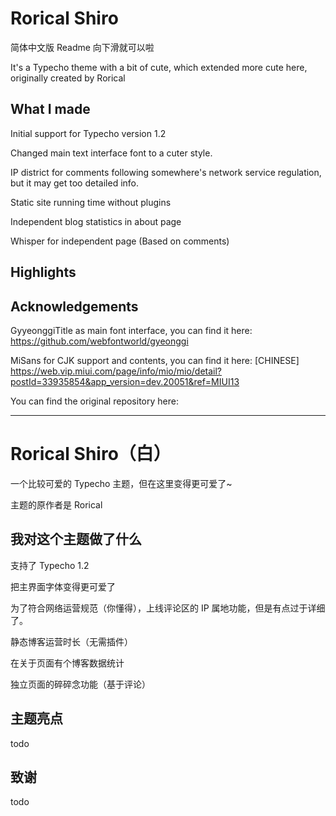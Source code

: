 # Rorical Shiro

简体中文版 Readme 向下滑就可以啦

It's a Typecho theme with a bit of cute, which extended more cute here, originally created by Rorical

## What I made

Initial support for Typecho version 1.2

Changed main text interface font to a cuter style.

IP district for comments following somewhere's network service regulation, but it may get too detailed info.

Static site running time without plugins

Independent blog statistics in about page

Whisper for independent page (Based on comments)

## Highlights


## Acknowledgements
GyyeonggiTitle as main font interface, you can find it here:
https://github.com/webfontworld/gyeonggi

MiSans for CJK support and contents, you can find it here: [CHINESE]
https://web.vip.miui.com/page/info/mio/mio/detail?postId=33935854&app_version=dev.20051&ref=MIUI13

You can find the original repository here: 


---------------
# Rorical Shiro（白）

一个比较可爱的 Typecho 主题，但在这里变得更可爱了~

主题的原作者是 Rorical

## 我对这个主题做了什么

支持了 Typecho 1.2

把主界面字体变得更可爱了

为了符合网络运营规范（你懂得），上线评论区的 IP 属地功能，但是有点过于详细了。

静态博客运营时长（无需插件）

在关于页面有个博客数据统计

独立页面的碎碎念功能（基于评论）

## 主题亮点

todo

## 致谢

todo
